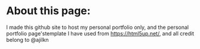 # About this page:
  I made this github site to host my personal portfolio only, and the personal portfolio page'stemplate I have used from https://html5up.net/, and all credit belong to @ajilkn
  
  
